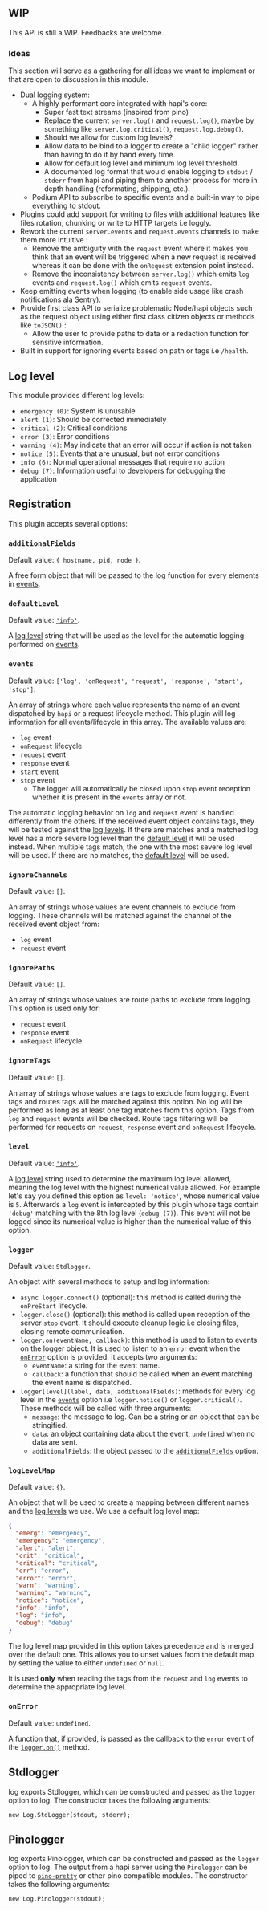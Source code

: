 ## WIP

This API is still a WIP. Feedbacks are welcome.

### Ideas

This section will serve as a gathering for all ideas we want to implement or that are open to discussion in this module.

- Dual logging system:
  - A highly performant core integrated with hapi's core:
    - Super fast text streams (inspired from pino)
    - Replace the current `server.log()` and `request.log()`, maybe by something like `server.log.critical()`, `request.log.debug()`.
    - Should we allow for custom log levels?
    - Allow data to be bind to a logger to create a "child logger" rather than having to do it by hand every time.
    - Allow for default log level and minimum log level threshold.
    - A documented log format that would enable logging to `stdout` / `stderr` from hapi and piping them to another process for more in depth handling (reformating, shipping, etc.).
  - Podium API to subscribe to specific events and a built-in way to pipe everything to stdout.
- Plugins could add support for writing to files with additional features like files rotation, chunking or write to HTTP targets i.e loggly.
- Rework the current `server.events` and `request.events` channels to make them more intuitive :
  - Remove the ambiguity with the `request` event where it makes you think that an event will be triggered when a new request is received whereas it can be done with the `onRequest` extension point instead.
  - Remove the inconsistency between `server.log()` which emits `log` events and `request.log()` which emits `request` events.
- Keep emitting events when logging (to enable side usage like crash notifications ala Sentry).
- Provide first class API to serialize problematic Node/hapi objects such as the request object using either first class citizen objects or methods like `toJSON()` :
  - Allow the user to provide paths to data or a redaction function for sensitive information.
- Built in support for ignoring events based on path or tags i.e `/health`.

## <a name="log-level" /> Log level

This module provides different log levels:

- `emergency (0)`: System is unusable
- `alert (1)`: Should be corrected immediately
- `critical (2)`: Critical conditions
- `error (3)`: Error conditions
- `warning (4)`: May indicate that an error will occur if action is not taken
- `notice (5)`: Events that are unusual, but not error conditions
- `info (6)`: Normal operational messages that require no action
- `debug (7)`: Information useful to developers for debugging the application

## <a name="registration" /> Registration

This plugin accepts several options:

### <a name="register.additionalFields" /> `additionalFields`

Default value: `{ hostname, pid, node }`.

A free form object that will be passed to the log function for every elements in [events](#register.events).

### <a name="register.defaultLevel" /> `defaultLevel`

Default value: [`'info'`](#log-level).

A [log level](#log-level) string that will be used as the level for the automatic logging performed on [events](#register.events).

### <a name="register.events" /> `events`

Default value: `['log', 'onRequest', 'request', 'response', 'start', 'stop']`.

An array of strings where each value represents the name of an event dispatched by `hapi` or a request lifecycle method. This plugin will log information for all events/lifecycle in this array. The available values are:

- `log` event
- `onRequest` lifecycle
- `request` event
- `response` event
- `start` event
- `stop` event
  - The logger will automatically be closed upon `stop` event reception whether it is present in the `events` array or not.

The automatic logging behavior on `log` and `request` event is handled differently from the others. If the received event object contains tags, they will be tested against the [log levels](#log-levels). If there are matches and a matched log level has a more severe log level than the [default level](#register.defaultLevel) it will be used instead. When multiple tags match, the one with the most severe log level will be used. If there are no matches, the [default level](#register.defaultLevel) will be used.

### <a name="register.ignoreChannels" /> `ignoreChannels`

Default value: `[]`.

An array of strings whose values are event channels to exclude from logging. These channels will be matched against the channel of the received event object from:

- `log` event
- `request` event

### <a name="register.ignorePaths" /> `ignorePaths`

Default value: `[]`.

An array of strings whose values are route paths to exclude from logging. This option is used only for:

- `request` event
- `response` event
- `onRequest` lifecycle

### <a name="register.ignoreTags" /> `ignoreTags`

Default value: `[]`.

An array of strings whose values are tags to exclude from logging. Event tags and routes tags will be matched against this option. No log will be performed as long as at least one tag matches from this option. Tags from `log` and `request` events will be checked. Route tags filtering will be performed for requests on `request`, `response` event and `onRequest` lifecycle.

### <a name="register.level" /> `level`

Default value: [`'info'`](#log-level).

A [log level](#log-level) string used to determine the maximum log level allowed, meaning the log level with the highest numerical value allowed. For example let's say you defined this option as `level: 'notice'`, whose numerical value is `5`. Afterwards a `log` event is intercepted by this plugin whose tags contain `'debug'` matching with the 8th log level (`debug (7)`). This event will not be logged since its numerical value is higher than the numerical value of this option.

### <a name="register.logger" /> `logger`

Default value: `Stdlogger`.

An object with several methods to setup and log information:

- `async logger.connect()` (optional): this method is called during the `onPreStart` lifecycle.
- `logger.close()` (optional): this method is called upon reception of the server `stop` event. It should execute cleanup logic i.e closing files, closing remote communication.
- `logger.on(eventName, callback)`: this method is used to listen to events on the logger object. It is used to listen to an `error` event when the [`onError`](#register.onError) option is provided. It accepts two arguments:
  - `eventName`: a string for the event name.
  - `callback`: a function that should be called when an event matching the event name is dispatched.
- `logger[level](label, data, additionalFields)`: methods for every log level in the [`events`](#register.events) option i.e `logger.notice()` or `logger.critical()`. These methods will be called with three arguments:
  - `message`: the message to log. Can be a string or an object that can be stringified.
  - `data`: an object containing data about the event, `undefined` when no data are sent.
  - `additionalFields`: the object passed to the [`additionalFields`](#register.additionalFields) option.

### <a name="register.logLevelMap" /> `logLevelMap`

Default value: `{}`.

An object that will be used to create a mapping between different names and the [log levels](#log-level) we use. We use a default log level map:

```json
{
  "emerg": "emergency",
  "emergency": "emergency",
  "alert": "alert",
  "crit": "critical",
  "critical": "critical",
  "err": "error",
  "error": "error",
  "warn": "warning",
  "warning": "warning",
  "notice": "notice",
  "info": "info",
  "log": "info",
  "debug": "debug"
}
```

The log level map provided in this option takes precedence and is merged over the default one. This allows you to unset values from the default map by setting the value to either `undefined` or `null`.

It is used **only** when reading the tags from the `request` and `log` events to determine the appropriate log level.

### <a name="register.onError" /> `onError`

Default value: `undefined`.

A function that, if provided, is passed as the callback to the `error` event of the [`logger.on()`](#register.logger) method.

## <a name="stdlogger" /> Stdlogger

log exports Stdlogger, which can be constructed and passed as the `logger` option to log.
The constructor takes the following arguments:

`new Log.StdLogger(stdout, stderr);`

## <a name="pinologger" /> Pinologger

log exports Pinologger, which can be constructed and passed as the `logger` option to log.
The output from a hapi server using the `Pinologger` can be piped to [`pino-pretty`](https://github.com/pinojs/pino-pretty) or other pino compatible modules. The constructor takes the following arguments:

`new Log.Pinologger(stdout);`
